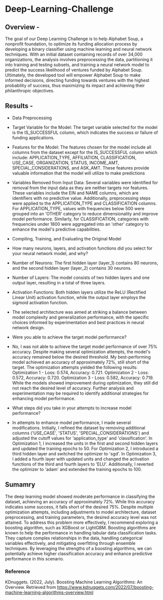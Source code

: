 # Deep-Learning-Challenge

## Overview - 
The goal of our Deep Learning Challenge is to help Alphabet Soup, a nonprofit foundation, to optimize its funding allocation process by developing a binary classifier using machine learning and neural network techniques. With an initial dataset containing records of over 34,000 organizations, the analysis involves preprocessing the data, partitioning it into training and testing subsets, and training a neural network model to predict the success likelihood of ventures funded by Alphabet Soup. Ultimately, the developed tool will empower Alphabet Soup to make informed decisions, directing funding towards ventures with the highest probability of success, thus maximizing its impact and achieving their philanthropic objectives.

## Results - 
* Data Preprocessing
 * Target Variable for the Model: The target variable selected for the model is the IS_SUCCESSFUL column, which indicates the success or failure of funding applications.
 * Features for the Model: The features chosen for the model include all columns from the dataset except for the IS_SUCCESSFUL column which include:  APPLICATION_TYPE, AFFILIATION, CLASSIFICATION, USE_CASE, ORGANIZATION, STATUS, INCOME_AMT, SPECIAL_CONSIDERATIONS, and ASK_AMT. These features provide valuable information that the model will utilize to make predictions
 * Variables Removed from Input Data: Several variables were identified for removal from the input data as they are neither targets nor features. These variables include the EIN and NAME columns, which are identifiers with no predictive value. Additionally, preprocessing steps were applied to the APPLICATION_TYPE and CLASSIFICATION columns. For APPLICATION_TYPE, values with frequencies below 500 were grouped into an 'OTHER' category to reduce dimensionality and improve model performance. Similarly, for CLASSIFICATION, categories with frequencies under 1800 were aggregated into an 'other' category to enhance the model's predictive capabilities.

* Compiling, Training, and Evaluating the Original Model
 * How many neurons, layers, and activation functions did you select for your neural network model, and why?
  * Number of Neurons: The first hidden layer (layer_1) contains 80 neurons, and the second hidden layer (layer_2) contains 30 neurons. 
  * Number of Layers: The model consists of two hidden layers and one output layer, resulting in a total of three layers.
  * Activation Functions: Both hidden layers utilize the ReLU (Rectified Linear Unit) activation function, while the output layer employs the sigmoid activation function.
  * The selected architecture was aimed at striking a balance between model complexity and generalization performance, with the specific choices informed by experimentation and best practices in neural network design.

* Were you able to achieve the target model performance?
 * No, I was not able to achieve the target model performance of over 75% accuracy. Despite making several optimization attempts, the model's accuracy remained below the desired threshold. My best-performing model achieved an accuracy of approximately 72%, still short of the target. The optimization attempts yielded the following results: Optimization 1 - Loss: 0.574, Accuracy: 0.721. Optimization 2 - Loss: 0.572, Accuracy: 0.720. Optimization 3 - Loss: 0.582, Accuracy: 0.719. While the models showed improvement during optimization, they still did not reach the desired level of accuracy. Further analysis and experimentation may be required to identify additional strategies for enhancing model performance.

* What steps did you take in your attempts to increase model performance?
 * In attempts to enhance model performance, I made several modifications. Initially, I refined the dataset by removing additional columns ('USE_CASE', 'STATUS', 'SPECIAL_CONSIDERATIONS') and adjusted the cutoff values for 'application_type' and 'classification'. In Optimization 1, I increased the units in the first and second hidden layers and updated the training epochs to 50. For Optimization 2, I introduced a third hidden layer and switched the optimizer to 'sgd'. In Optimization 3, I added a fourth layer with updated units and changed the activation functions of the third and fourth layers to 'ELU'. Additionally, I reverted the optimizer to 'adam' and extended the training epochs to 100.

## Sumamry 
The deep learning model showed moderate performance in classifying the dataset, achieving an accuracy of approximately 72%. While this accuracy indicates some success, it falls short of the desired 75%. Despite multiple optimization attempts, including adjustments to model architecture, dataset preprocessing, and training parameters, the desired accuracy level was not attained. To address this problem more effectively, I recommend exploring a boosting algorithm, such as XGBoost or LightGBM. Boosting algorithms are known to help the performance in handling tabular data classification tasks. They capture complex relationships in the data, handling categorical variables effectively, and mitigating overfitting through ensemble techniques. By leveraging the strengths of a boosting algorithms, we can potentially achieve higher classification accuracy and enhance predictive performance in this scenario.

### Reference 
KDnuggets. (2022, July). Boosting Machine Learning Algorithms: An Overview. Retrieved from https://www.kdnuggets.com/2022/07/boosting-machine-learning-algorithms-overview.html
